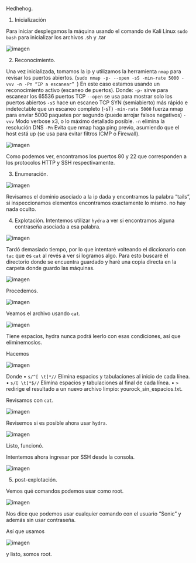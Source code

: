 Hedhehog.	

1.	Inicialización

Para iniciar desplegamos la máquina usando el comando de Kali Linux `sudo bash` para inicializar los archivos .sh y .tar
 
![imagen](https://github.com/user-attachments/assets/fab2d574-919c-4261-90c1-a1bd05189a0c)

2.	 Reconocimiento.

Una vez inicializada, tomamos la ip y utilizamos la herramienta `nmap` para revisar los puertos abiertos. (`sudo nmap -p- --open -sS -min-rate 5000 -vvv -n -Pn “IP a escanear” `)
En este caso estamos usando un reconocimiento activo (escaneo de puertos).
Donde:
`-p-` sirve para escanear los 65536 puertos TCP 
`--open` se usa para mostrar solo los puertos abiertos
`-sS` hace un escaneo TCP SYN (semiabierto) más rápido e indetectable que un escaneo completo (-sT)
`-min-rate 5000` fuerza nmap para enviar 5000 paquetes por segundo (puede arrojar falsos negativos)
`-vvv` Modo verbose x3, o lo máximo detallado posible.
`-n` elimina la resolución DNS
`-Pn` Evita que nmap haga ping previo, asumiendo que el host está up (se usa para evitar filtros ICMP o Firewall).

![imagen](https://github.com/user-attachments/assets/9807dc85-5bd5-45ca-924d-d822de2e0e24)
 
Como podemos ver, encontramos los puertos 80 y 22 que corresponden a los protocolos HTTP y SSH respectivamente.

3.	Enumeración.

![imagen](https://github.com/user-attachments/assets/3a9362e5-9c43-44f0-8f20-9bf9e1fbbd25)
 
Revisamos el dominio asociado a la ip dada y encontramos la palabra “tails”, si inspeccionamos elementos encontramos exactamente lo mismo.
no hay nada oculto.

4.	Explotación.
Intentemos utilizar `hydra` a ver si encontramos alguna contraseña asociada a esa palabra.

![imagen](https://github.com/user-attachments/assets/b04b000f-7e54-4cc9-b3b9-60695fc2a1df)

Tardó demasiado tiempo, por lo que intentaré volteando el diccionario con `tac` que es `cat` al revés a ver si logramos algo.
Para esto buscaré el directorio donde se encuentra guardado y haré una copia directa en la carpeta donde guardo las máquinas.  

![imagen](https://github.com/user-attachments/assets/aee9db43-6013-4863-af8c-acbe24bf7420)

Procedemos.

![imagen](https://github.com/user-attachments/assets/00f2840c-77bd-43b7-93c6-9143cc5be0f4)

Veamos el archivo usando `cat`.

![imagen](https://github.com/user-attachments/assets/1f77417e-b6c3-4bad-ac72-cf81d382b17a)

Tiene espacios, hydra  nunca podrá leerlo con esas condiciones, así que eliminemoslos.

Hacemos 
 
![imagen](https://github.com/user-attachments/assets/1a20232c-f7f2-4516-92e2-1aa1374620e8)

Donde
•	`s/^[ \t]*//` Elimina espacios y tabulaciones al inicio de cada línea.
•	`s/[ \t]*$//` Elimina espacios y tabulaciones al final de cada línea.
•	`>` redirige el resultado a un nuevo archivo limpio: yourock_sin_espacios.txt.

Revisamos con `cat`.

![imagen](https://github.com/user-attachments/assets/196edc09-0174-423d-9a97-c130f025d627)
 
Revisemos si es posible ahora usar `hydra`.
 
![imagen](https://github.com/user-attachments/assets/f01ccf4a-9776-496a-9ebe-1a3f7fdb79db)

Listo, funcionó.

Intentemos ahora ingresar por SSH desde la consola.

![imagen](https://github.com/user-attachments/assets/a3f31253-c7ef-4c4e-b03a-a852953736ef)
 
5.	post-explotación. 

Vemos qué comandos podemos usar como root.

![imagen](https://github.com/user-attachments/assets/12d7d851-e703-4d9e-ade6-f11a22a43dab)

Nos dice que podemos usar cualquier comando con el usuario “Sonic” y además sin usar contraseña.

Así que usamos

![imagen](https://github.com/user-attachments/assets/497d4e54-ea35-4b7f-805f-e11459c16b9c)

y listo, somos root.
